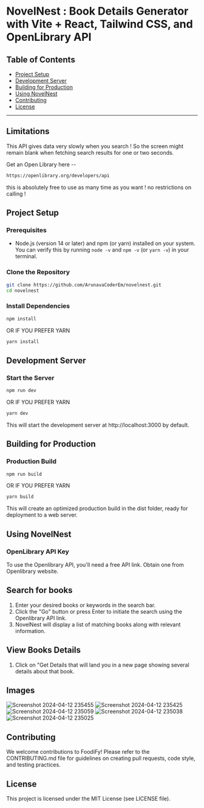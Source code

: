 # NovelNest : Book Details Generator with Vite + React, Tailwind CSS, and OpenLibrary API

## Table of Contents

- [Project Setup](#project-setup)
- [Development Server](#development-server)
- [Building for Production](#building-for-production)
- [Using NovelNest](#using-novelnest)
- [Contributing](#contributing)
- [License](#license)

---

## Limitations

This API gives data very slowly when you search ! So the screen might remain blank when fetching search results for one or two seconds.

Get an Open Library here --

```bash
https://openlibrary.org/developers/api
```
this is absolutely free to use as many time as you want ! no restrictions on calling !

## Project Setup

### Prerequisites

- Node.js (version 14 or later) and npm (or yarn) installed on your system. You can verify this by running `node -v` and `npm -v` (or `yarn -v`) in your terminal.

### Clone the Repository

```bash
git clone https://github.com/ArunavaCoderEm/novelnest.git
cd novelnest
```

### Install Dependencies

```bash
npm install
```
OR IF YOU PREFER YARN
```bash
yarn install
```
## Development Server
### Start the Server

```bash
npm run dev
```
OR IF YOU PREFER YARN
```bash
yarn dev
```
This will start the development server at http://localhost:3000 by default.

## Building for Production
### Production Build

```bash
npm run build
```
OR IF YOU PREFER YARN
```bash
yarn build
```

This will create an optimized production build in the dist folder, ready for deployment to a web server.

## Using NovelNest
### OpenLibrary API Key

To use the Openlibrary API, you'll need a free API link. Obtain one from Openlibrary website.


## Search for books

1. Enter your desired books or keywords in the search bar.
2. Click the "Go" button or press Enter to initiate the search using the Openlibrary API link.
3. NovelNest will display a list of matching books along with relevant information.

## View Books Details

1. Click on "Get Details that will land you in a new page showing several details about that book.

## Images
![Screenshot 2024-04-12 235455](https://github.com/ArunavaCoderEm/Novel_Nest/assets/121813676/7fb0e6ef-2d1d-48e0-80cb-f7241aa3be51)
![Screenshot 2024-04-12 235425](https://github.com/ArunavaCoderEm/Novel_Nest/assets/121813676/3d669262-f363-456e-9328-60c049332d2e)
![Screenshot 2024-04-12 235059](https://github.com/ArunavaCoderEm/Novel_Nest/assets/121813676/9e8eaa4d-9f2f-4d32-82ae-fb7be8ab8088)
![Screenshot 2024-04-12 235038](https://github.com/ArunavaCoderEm/Novel_Nest/assets/121813676/303bd692-7876-4c36-8497-dfe2a5c1f7a9)
![Screenshot 2024-04-12 235025](https://github.com/ArunavaCoderEm/Novel_Nest/assets/121813676/e0e9c58d-1882-4a17-9732-6aea7bc5d1e7)



## Contributing

We welcome contributions to FoodiFy! Please refer to the CONTRIBUTING.md file for guidelines on creating pull requests, code style, and testing practices.

## License

This project is licensed under the MIT License (see LICENSE file).
